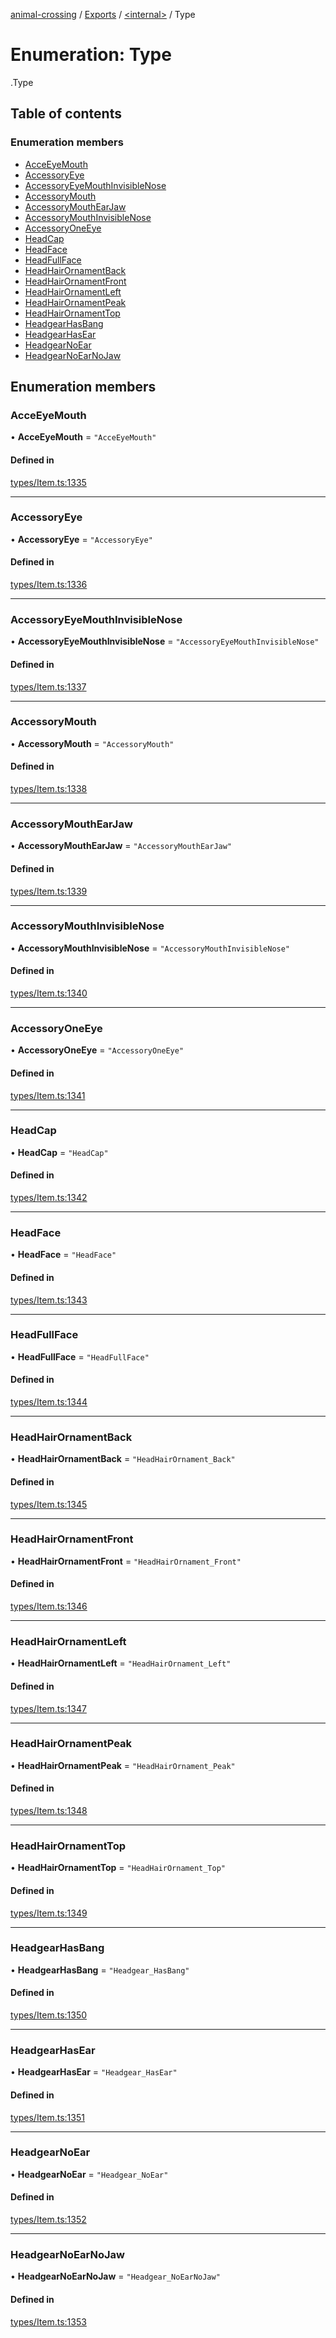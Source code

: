 [animal-crossing](../README.md) / [Exports](../modules.md) / [<internal\>](../modules/internal_.md) / Type

# Enumeration: Type

[<internal>](../modules/internal_.md).Type

## Table of contents

### Enumeration members

- [AcceEyeMouth](internal_.Type.md#acceeyemouth)
- [AccessoryEye](internal_.Type.md#accessoryeye)
- [AccessoryEyeMouthInvisibleNose](internal_.Type.md#accessoryeyemouthinvisiblenose)
- [AccessoryMouth](internal_.Type.md#accessorymouth)
- [AccessoryMouthEarJaw](internal_.Type.md#accessorymouthearjaw)
- [AccessoryMouthInvisibleNose](internal_.Type.md#accessorymouthinvisiblenose)
- [AccessoryOneEye](internal_.Type.md#accessoryoneeye)
- [HeadCap](internal_.Type.md#headcap)
- [HeadFace](internal_.Type.md#headface)
- [HeadFullFace](internal_.Type.md#headfullface)
- [HeadHairOrnamentBack](internal_.Type.md#headhairornamentback)
- [HeadHairOrnamentFront](internal_.Type.md#headhairornamentfront)
- [HeadHairOrnamentLeft](internal_.Type.md#headhairornamentleft)
- [HeadHairOrnamentPeak](internal_.Type.md#headhairornamentpeak)
- [HeadHairOrnamentTop](internal_.Type.md#headhairornamenttop)
- [HeadgearHasBang](internal_.Type.md#headgearhasbang)
- [HeadgearHasEar](internal_.Type.md#headgearhasear)
- [HeadgearNoEar](internal_.Type.md#headgearnoear)
- [HeadgearNoEarNoJaw](internal_.Type.md#headgearnoearnojaw)

## Enumeration members

### AcceEyeMouth

• **AcceEyeMouth** = `"AcceEyeMouth"`

#### Defined in

[types/Item.ts:1335](https://github.com/Norviah/animal-crossing/blob/d6e407b/module/types/Item.ts#L1335)

___

### AccessoryEye

• **AccessoryEye** = `"AccessoryEye"`

#### Defined in

[types/Item.ts:1336](https://github.com/Norviah/animal-crossing/blob/d6e407b/module/types/Item.ts#L1336)

___

### AccessoryEyeMouthInvisibleNose

• **AccessoryEyeMouthInvisibleNose** = `"AccessoryEyeMouthInvisibleNose"`

#### Defined in

[types/Item.ts:1337](https://github.com/Norviah/animal-crossing/blob/d6e407b/module/types/Item.ts#L1337)

___

### AccessoryMouth

• **AccessoryMouth** = `"AccessoryMouth"`

#### Defined in

[types/Item.ts:1338](https://github.com/Norviah/animal-crossing/blob/d6e407b/module/types/Item.ts#L1338)

___

### AccessoryMouthEarJaw

• **AccessoryMouthEarJaw** = `"AccessoryMouthEarJaw"`

#### Defined in

[types/Item.ts:1339](https://github.com/Norviah/animal-crossing/blob/d6e407b/module/types/Item.ts#L1339)

___

### AccessoryMouthInvisibleNose

• **AccessoryMouthInvisibleNose** = `"AccessoryMouthInvisibleNose"`

#### Defined in

[types/Item.ts:1340](https://github.com/Norviah/animal-crossing/blob/d6e407b/module/types/Item.ts#L1340)

___

### AccessoryOneEye

• **AccessoryOneEye** = `"AccessoryOneEye"`

#### Defined in

[types/Item.ts:1341](https://github.com/Norviah/animal-crossing/blob/d6e407b/module/types/Item.ts#L1341)

___

### HeadCap

• **HeadCap** = `"HeadCap"`

#### Defined in

[types/Item.ts:1342](https://github.com/Norviah/animal-crossing/blob/d6e407b/module/types/Item.ts#L1342)

___

### HeadFace

• **HeadFace** = `"HeadFace"`

#### Defined in

[types/Item.ts:1343](https://github.com/Norviah/animal-crossing/blob/d6e407b/module/types/Item.ts#L1343)

___

### HeadFullFace

• **HeadFullFace** = `"HeadFullFace"`

#### Defined in

[types/Item.ts:1344](https://github.com/Norviah/animal-crossing/blob/d6e407b/module/types/Item.ts#L1344)

___

### HeadHairOrnamentBack

• **HeadHairOrnamentBack** = `"HeadHairOrnament_Back"`

#### Defined in

[types/Item.ts:1345](https://github.com/Norviah/animal-crossing/blob/d6e407b/module/types/Item.ts#L1345)

___

### HeadHairOrnamentFront

• **HeadHairOrnamentFront** = `"HeadHairOrnament_Front"`

#### Defined in

[types/Item.ts:1346](https://github.com/Norviah/animal-crossing/blob/d6e407b/module/types/Item.ts#L1346)

___

### HeadHairOrnamentLeft

• **HeadHairOrnamentLeft** = `"HeadHairOrnament_Left"`

#### Defined in

[types/Item.ts:1347](https://github.com/Norviah/animal-crossing/blob/d6e407b/module/types/Item.ts#L1347)

___

### HeadHairOrnamentPeak

• **HeadHairOrnamentPeak** = `"HeadHairOrnament_Peak"`

#### Defined in

[types/Item.ts:1348](https://github.com/Norviah/animal-crossing/blob/d6e407b/module/types/Item.ts#L1348)

___

### HeadHairOrnamentTop

• **HeadHairOrnamentTop** = `"HeadHairOrnament_Top"`

#### Defined in

[types/Item.ts:1349](https://github.com/Norviah/animal-crossing/blob/d6e407b/module/types/Item.ts#L1349)

___

### HeadgearHasBang

• **HeadgearHasBang** = `"Headgear_HasBang"`

#### Defined in

[types/Item.ts:1350](https://github.com/Norviah/animal-crossing/blob/d6e407b/module/types/Item.ts#L1350)

___

### HeadgearHasEar

• **HeadgearHasEar** = `"Headgear_HasEar"`

#### Defined in

[types/Item.ts:1351](https://github.com/Norviah/animal-crossing/blob/d6e407b/module/types/Item.ts#L1351)

___

### HeadgearNoEar

• **HeadgearNoEar** = `"Headgear_NoEar"`

#### Defined in

[types/Item.ts:1352](https://github.com/Norviah/animal-crossing/blob/d6e407b/module/types/Item.ts#L1352)

___

### HeadgearNoEarNoJaw

• **HeadgearNoEarNoJaw** = `"Headgear_NoEarNoJaw"`

#### Defined in

[types/Item.ts:1353](https://github.com/Norviah/animal-crossing/blob/d6e407b/module/types/Item.ts#L1353)
